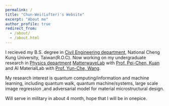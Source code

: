 ```yaml
---
permalink: /
title: "Chun-Wei(Lufter)'s Website"
excerpt: "About me"
author_profile: true
redirect_from: 
  - /about/
  - /about.html
---
```

I recieved my B.S. degree in [Civil Engineering department](http://www.civil.ncku.edu.tw/), National Cheng Kung University, Taiwan(R.O.C). Now working on my undergraduate research in [Physics department](http://www.phys.ncku.edu.tw/2012/en/) [MatterwaveLab](https://thelm2005.wixsite.com/website) with [Prof. Pei-Chen, Kuan](http://www.phys.ncku.edu.tw/db/pweb/teacher.php?user_id=170222) and AI MaterialLab with [Prof. Yun-Che, Wang](http://myweb.ncku.edu.tw/~yunche/). 

My research interest is quantum computing/information and machine learning, including quantum walk, quantum machine/systems, large scale image regression ,and adversarial model for material microstructural design.

Will serve in military in about 4 month, hope that I will be in onepice.

